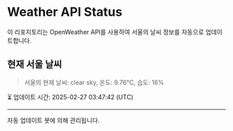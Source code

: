 
# Weather API Status

이 리포지토리는 OpenWeather API를 사용하여 서울의 날씨 정보를 자동으로 업데이트합니다.

## 현재 서울 날씨
> 서울의 현재 날씨: clear sky, 온도: 9.76°C, 습도: 16%

⏳ 업데이트 시간: 2025-02-27 03:47:42 (UTC)

---
자동 업데이트 봇에 의해 관리됩니다.
